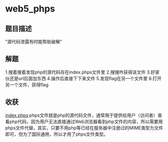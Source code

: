 web5_phps
=====

题目描述
-----
“源代码泄露有时能帮助破解”

解题
-----
1.搜着搜着发现php的源代码存在index.phps文件里
2.搜搜咋获得该文件
3.好家伙还是url后面加东西
4.操作后直接下下来文件
5.发现flag在另一个文件里
6.打开另一个文件，获得flag

收获
-----
[index.phps](https://blog.csdn.net/loseheart157/article/details/108140659):phps文件就是php的源代码文件，通常用于提供给用户（访问者）查看php代码，因为用户无法直接通过Web浏览器看到php文件的内容，所以需要用phps文件代替。其实，只要不用php等已经在服务器中注册过的MIME类型为文件即可，但为了国际通用，所以才用了phps文件类型。
